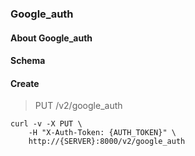 ### Google_auth

#### About Google_auth

#### Schema



#### Create

> PUT /v2/google_auth

```curl
curl -v -X PUT \
    -H "X-Auth-Token: {AUTH_TOKEN}" \
    http://{SERVER}:8000/v2/google_auth
```

